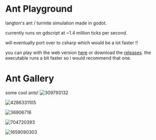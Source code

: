# Ant Playground
langton's ant / turmite simulation made in godot.

currently runs on gdscript at ~1.4 million ticks per second.

will eventually port over to csharp which would be a lot faster !!

you can play with the web version [here](https://ant-playground.kziki.xyz/) or download the [releases](https://github.com/kziki/Ant-Playground/releases/). the executable runs a bit faster so i would recommend that one.

# Ant Gallery
some cool ants!
![309793132](https://github.com/user-attachments/assets/4ed77180-0416-4af1-8c66-118049ccb3f5)

![4286331105](https://github.com/user-attachments/assets/7ab2f92a-c72b-437c-a3b1-5780a1a242b6)

![36906716](https://github.com/user-attachments/assets/c454fafc-6a59-4fcf-be14-825d47a154dd)

![704720393](https://github.com/user-attachments/assets/6246732f-3389-4d4c-ba66-c590a7a19d68)

![1659090303](https://github.com/user-attachments/assets/51f5ffdc-4a5c-4e7d-ab05-a6cebf610a94)

